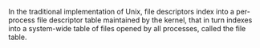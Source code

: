 In the traditional implementation of Unix, file descriptors index into a per-process file descriptor table maintained by the kernel, that in turn indexes into a system-wide table of files opened by all processes, called the file table.
